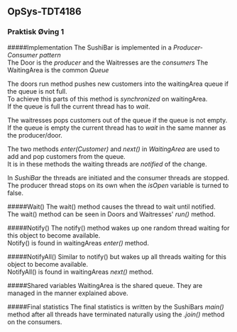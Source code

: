 ## OpSys-TDT4186
### Praktisk Øving 1  
#####Implementation
The SushiBar is implemented in a *Producer-Consumer pattern*  
The Door is the *producer*  and the Waitresses are the *consumers*
The WaitingArea is the common *Queue*

The doors run method pushes new customers into the waitingArea queue if the queue is not full.  
To achieve this parts of this method is *synchronized* on waitingArea.  
If the queue is full the current thread has to *wait*.  
   
The waitresses pops customers out of the queue if the queue is not empty.  
If the queue is empty the current thread has to *wait* in the same manner as the producer/door.

The two methods *enter(Customer)* and *next()* in *WaitingArea* are used to add and pop customers from the queue.  
It is in these methods the waiting threads are *notified* of the change.

In *SushiBar* the threads are initiated and the consumer threads are stopped.  
The producer thread stops on its own when the *isOpen* variable is turned to false.

#####Wait()
The wait() method causes the thread to wait until notified.  
The wait() method can be seen in Doors and Waitresses' *run()* method.

#####Notify()
The notify() method wakes up one random thread waiting for this object to become available.  
Notify() is found in waitingAreas *enter()* method.

#####NotifyAll()
Similar to notify() but wakes up all threads waiting for this object to become available.  
NotifyAll() is found in waitingAreas *next()* method.

#####Shared variables
WaitingArea is the shared queue. They are managed in the manner explained above.

#####Final statistics
The final statistics is written by the SushiBars *main()* method after all threads have terminated naturally using the *.join()* method on the consumers.